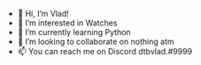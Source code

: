 - 👋 Hi, I’m Vlad!
- 👀 I’m interested in Watches
- 🌱 I’m currently learning Python
- 💞️ I’m looking to collaborate on nothing atm
- 📫 You can reach me on Discord dtbvlad.#9999

<!---
dtbvlad/dtbvlad is a ✨ special ✨ repository because its `README.md` (this file) appears on your GitHub profile.
You can click the Preview link to take a look at your changes.
--->
